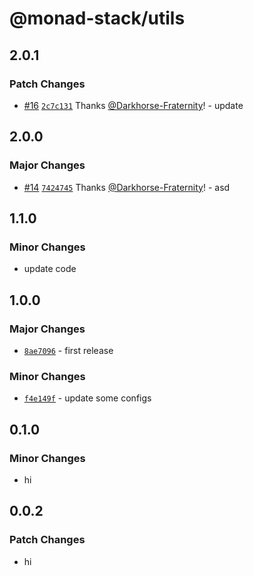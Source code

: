 # @monad-stack/utils

## 2.0.1

### Patch Changes

- [#16](https://github.com/Darkhorse-Fraternity/monad-stack/pull/16) [`2c7c131`](https://github.com/Darkhorse-Fraternity/monad-stack/commit/2c7c131f88a141e06a8372b341d9aa1c44e7e7a4) Thanks [@Darkhorse-Fraternity](https://github.com/Darkhorse-Fraternity)! - update

## 2.0.0

### Major Changes

- [#14](https://github.com/Darkhorse-Fraternity/monad-stack/pull/14) [`7424745`](https://github.com/Darkhorse-Fraternity/monad-stack/commit/7424745455ec685c37eac44382e1fadefeeb4784) Thanks [@Darkhorse-Fraternity](https://github.com/Darkhorse-Fraternity)! - asd

## 1.1.0

### Minor Changes

- update code

## 1.0.0

### Major Changes

- [`8ae7096`](https://github.com/Darkhorse-Fraternity/monad-stack/commit/8ae7096e56ed0ce5f119e7df3d746d26ac144e65) - first release

### Minor Changes

- [`f4e149f`](https://github.com/Darkhorse-Fraternity/monad-stack/commit/f4e149f68854e67199679a9faddab8c373265651) - update some configs

## 0.1.0

### Minor Changes

- hi

## 0.0.2

### Patch Changes

- hi
